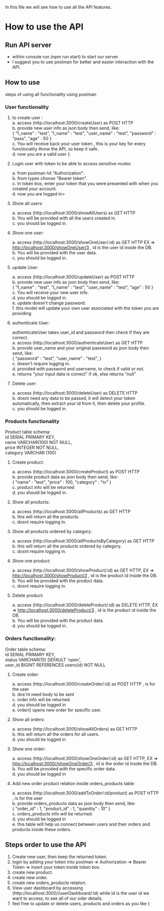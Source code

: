 In this file we will see how to use all the API features.

# How to use the API

## Run API server

- within console run (npm run start) to start our server.
- I suggest you to use postman for better and easier interaction with the API.

## How to use

steps of using all functionality using postman

### User functionality

1. to create user :  
   a. access (http://localhost:3000/createUser) as POST HTTP  
   b. provide new user info as json body then send, like:  
   {
   "f_name" : "test",
   "l_name" : "test",
   "user_name" : "test",
   "password" : "pass",
   "age" : 50
   }  
   c. You will receive back your user token , this is your key for every functionality throw the API, so keep it safe.  
   d. now you are a valid user (:  

2. Login user with token to be able to access sensitive routes:  

   a. from postman hit "Authorization".  
   b. from types choose "Bearer token".  
   c. In token box, enter your token that you were presented with when you created your account.  
   d. now you are logged in>  

3. Show all users:  

   a. access (http://localhost:3000/showAllUsers) as GET HTTP  
   b. You will be provided with all the users created in.  
   c. you should be logged in.  

4. Show one user:  

   a. access (http://localhost:3000/showOneUser/:id) as GET HTTP EX => <http://localhost:3000/showOneUser/3> , id is the user id inside the DB.  
   b. You will be provided with the user data.  
   c. you should be logged in.  

5. update User:  

   a. access (http://localhost:3000/updateUser) as POST HTTP  
   b. provide new user info as json body then send, like:  
   {
   "f_name" : "test",
   "l_name" : "test",
   "user_name" : "test",
   "age" : 50
   }  
   c. You will receive your new user info.  
   d. you should be logged in.  
   e. update doesn't change password.  
   f. this model will update your own user associated with the token you are providing  

6. authenticate User:  

   authenticateUser takes user_id and password then check if they are correct.  
   a. access (http://localhost:3000/authenticateUser) as GET HTTP  
   b. provide user_name and your original password as json body then send, like:  
   {
   "password" : "test",
   "user_name" : "test",
   }  
   c. doesn't require logging in.  
   d. provided with password and username, to check if valid or not.  
   e. returns "your input data is correct" if ok, else returns "null"  

7. Delete user:  

   a. access (http://localhost:3000/deleteUser) as DELETE HTTP  
   b. dosnt need any data to be passed, it will detect your token automatically, then extract your id from it, then delete your profile.  
   c. you should be logged in.  

### Products functionality  

Product table schema:  
id SERIAL PRIMARY KEY,  
name VARCHAR(100) NOT NULL,  
price INTEGER NOT NULL,  
category VARCHAR (100)  

1. Create product:  

   a. access (http://localhost:3000/createProduct) as POST HTTP  
   b. provide product data as json body then send, like:  
   {
   "name" : "test",
   "price" : 100,
   "category" : "tv"
   }  
   c. product info will be returned  
   d. you should be logged in.  

2. Show all products:  

   a. access (http://localhost:3000/allProducts) as GET HTTP  
   b. this will return all the products.  
   c. dosnt require logging in.  

3. Show all products ordered by category:  

   a. access (http://localhost:3000/allProductsByCategory) as GET HTTP  
   b. this will return all the products ordered by category.  
   c. dosnt require logging in.  

4. Show one product:  

   a. access (http://localhost:3000/showProduct/:id) as GET HTTP, EX => <http://localhost:3000/showProduct/3> , id is the product id inside the DB.  
   b. You will be provided with the product data.  
   c. dosnt require logging in.  

5. Delete product:  

   a. access (http://localhost:3000/deleteProduct/:id) as DELETE HTTP, EX => <http://localhost:3000/deleteProduct/3> , id is the product id inside the DB.  
   b. You will be provided with the product data.  
   d. you should be logged in.  

### Orders functionality:  

Order table schema:  
id SERIAL PRIMARY KEY,  
status VARCHAR(15) DEFAULT 'open',  
user_id BIGINT REFERENCES users(id) NOT NULL  

1. Create order:  

   a. access (http://localhost:3000/createOrder/:id) as POST HTTP , <id> is for the user  
   b. dos'nt need body to be sent  
   c. order info will be returned.  
   d. you should be logged in  
   e. order() opens new order for specific user.  

2. Show all orders:  

   a. access (http://localhost:3000/showAllOrders) as GET HTTP  
   b. this will return all the orders for all users.  
   d. you should be logged in  

3. Show one order:  

   a. access (http://localhost:3000/showOneOrder/:id) as GET HTTP, EX => <http://localhost:3000//showOneOrder/3> , id is the order id inside the DB.  
   b. You will be provided with the specific order data.  
   d. you should be logged in  

4. Add new order product relation inside orders_products table:  

   a. access (http://localhost:3000/addToOrder/:id/product) as POST HTTP , <id> is for the user  
   b. provide orders_products data as json body then send, like:  
   {
   "order_id" : 1,
   "product_id" : 1,
   "quantity" : 10"
   }  
   c. orders_products info will be returned.  
   d. you should be logged in  
   e. this table will help us connect between users and their orders and products inside these orders.  

## Steps order to use the API  

1. Create new user, then keep the returned token.  
2. login by adding your token into postman => Authorization => Bearer Token => insert your token inside token box.  
3. create new product.  
4. create new order.  
5. create new orders_products relation.  
6. View user dashboard by accessing (http://localhost:3000//userDashboard/:id) while id is the user id we want to access, to see all of our oder details.  
7. feel free to update or delete users, products and orders as you like (:  
